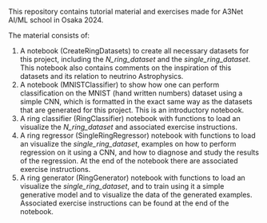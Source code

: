 This repository contains tutorial material and exercises made for A3Net AI/ML school in Osaka 2024.

The material consists of:
1) A notebook (CreateRingDatasets) to create all necessary datasets for this project, including the *N_ring_dataset* and the *single_ring_dataset*. This notebook also contains comments on the inspiration of this datasets and its relation to neutrino Astrophysics.
2) A notebook (MNISTClassifier) to show how one can perform classification on the MNIST (hand written numbers) dataset using a simple CNN, which is formatted in the exact same way as the datasets that are generated for this project. This is an introductory notebook.
3) A ring classifier (RingClassifier) notebook with functions to load an visualize the *N_ring_dataset* and associated exercise instructions.
4) A ring regressor (SingleRingRegressor) notebook with functions to load an visualize the *single_ring_dataset*, examples on how to perform regression on it using a CNN, and how to diagnose and study the results of the regression. At the end of the notebook there are associated exercise instructions.
5) A ring generator (RingGenerator) notebook with functions to load an visualize the *single_ring_dataset*, and to train using it a simple generative model and to visualize the data of the generated examples. Associated exercise instructions can be found at the end of the notebook.